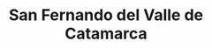 ---
title: San Fernando del Valle de Catamarca
url: /san-fernando-del-valle-de-catamarca/
latitude: -28.468
longitude: -65.78
---
